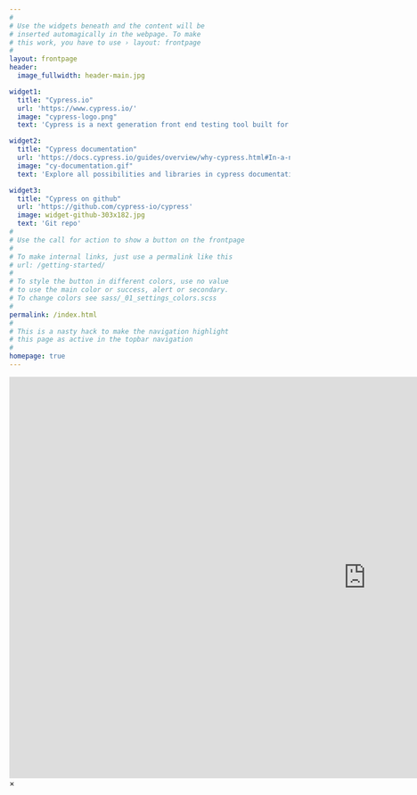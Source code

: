 ```yaml
---
#
# Use the widgets beneath and the content will be
# inserted automagically in the webpage. To make
# this work, you have to use › layout: frontpage
#
layout: frontpage
header:
  image_fullwidth: header-main.jpg

widget1:
  title: "Cypress.io"
  url: 'https://www.cypress.io/'
  image: "cypress-logo.png"
  text: 'Cypress is a next generation front end testing tool built for the modern web'

widget2:
  title: "Cypress documentation"
  url: 'https://docs.cypress.io/guides/overview/why-cypress.html#In-a-nutshell'
  image: "cy-documentation.gif"
  text: 'Explore all possibilities and libraries in cypress documentation '

widget3:
  title: "Cypress on github"
  url: 'https://github.com/cypress-io/cypress'
  image: widget-github-303x182.jpg
  text: 'Git repo'
#
# Use the call for action to show a button on the frontpage
#
# To make internal links, just use a permalink like this
# url: /getting-started/
#
# To style the button in different colors, use no value
# to use the main color or success, alert or secondary.
# To change colors see sass/_01_settings_colors.scss
#
permalink: /index.html
#
# This is a nasty hack to make the navigation highlight
# this page as active in the topbar navigation
#
homepage: true
---
```




<div id="videoModal" class="reveal-modal large" data-reveal="">
  <div class="flex-video widescreen vimeo" style="display: block;">
    <iframe width="1280" height="720" src="https://www.youtube.com/embed/3b5zCFSmVvU" frameborder="0" allowfullscreen></iframe>
  </div>
  <a class="close-reveal-modal">&#215;</a>
</div>
